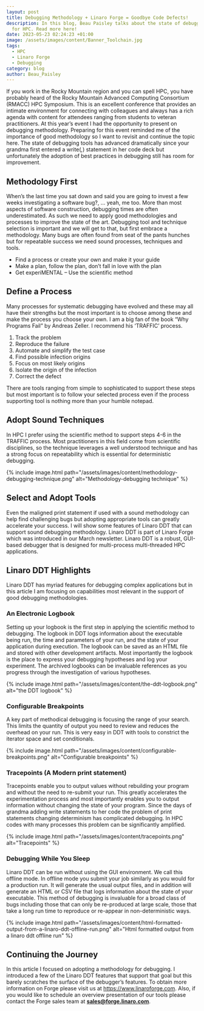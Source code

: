 ```yaml
---
layout: post
title: Debugging Methodology + Linaro Forge = Goodbye Code Defects!
description: In this blog, Beau Paisley talks about the state of debugging tools
  for HPC. Read more here!
date: 2023-05-23 02:24:23 +01:00
image: /assets/images/content/Banner_Toolchain.jpg
tags:
  - HPC
  - Linaro Forge
  - Debugging
category: blog
author: Beau_Paisley
---
```

If you work in the Rocky Mountain region and you can spell HPC, you have probably heard of the Rocky Mountain Advanced Computing Consortium (RMACC) HPC Symposium.   This is an excellent conference that provides an intimate environment for connecting with colleagues and always has a rich agenda with content for attendees ranging from students to veteran practitioners.   At this year’s event I had the opportunity to present on debugging methodology.   Preparing for this event reminded me of the importance of good methodology so I want to revisit and continue the topic here.   The state of debugging tools has advanced dramatically since your grandma first entered a write(*,*) statement in her code deck but unfortunately the adoption of best practices in debugging still has room for improvement.

## Methodology First

When’s the last time you sat down and said you are going to invest a few weeks investigating a software bug?, … yeah, me too.  More than most aspects of software construction, debugging times are often underestimated.  As such we need to apply good methodologies and processes to improve the state of the art.  Debugging tool and technique selection is important and we will get to that, but first embrace a methodology.  Many bugs are often found from seat of the pants hunches but for repeatable success we need sound processes, techniques and tools.

* Find a process or create your own and make it your guide
* Make a plan, follow the plan, don’t fall in love with the plan
* Get experiMENTAL  – Use the scientific method

## Define a Process

Many processes for systematic debugging have evolved and these may all have their strengths but the most important is to choose among these and make the process you choose your own.   I am a big fan of the book “Why Programs Fail” by Andreas Zeller.  I recommend his ‘TRAFFIC’ process.

1. Track the problem
2. Reproduce the failure
3. Automate and simplify the test case
4. Find possible infection origins
5. Focus on most likely origins
6. Isolate the origin of the infection
7. Correct the defect

There are tools ranging from simple to sophisticated to support these steps but most important is to follow your selected process even if the process supporting tool is nothing more than your humble notepad.

## Adopt Sound Techniques

In HPC I prefer using the scientific method to support steps 4-6 in the TRAFFIC process.   Most practitioners in this field come from scientific disciplines, so the technique leverages a well understood technique and has a strong focus on repeatability which is essential for deterministic debugging.

{% include image.html path="/assets/images/content/methodology-debugging-technique.png" alt="Methodology-debugging technique" %}

## Select and Adopt Tools

Even the maligned print statement if used with a sound methodology can help find challenging bugs but adopting appropriate tools can greatly accelerate your success.   I will show some features of Linaro DDT that can support sound debugging methodology.   Linaro DDT is part of Linaro Forge which was introduced in our March newsletter.   Linaro DDT is a robust, GUI-based debugger that is designed for multi-process multi-threaded HPC applications.

## Linaro DDT Highlights

Linaro DDT has myriad features for debugging complex applications but in this article I am focusing on capabilities most relevant in the support of good debugging methodologies.

### An Electronic Logbook

Setting up your logbook is the first step in applying the scientific method to debugging.  The logbook in DDT logs information about the executable being run, the time and parameters of your run, and the state of your application during execution.   The logbook can be saved as an HTML file and stored with other development artifacts.    Most importantly the logbook is the place to express your debugging hypotheses and log your experiment.  The archived logbooks can be invaluable references as you progress through the investigation of various hypotheses.

{% include image.html path="/assets/images/content/the-ddt-logbook.png" alt="the DDT logbook" %}

### Configurable Breakpoints

A key part of methodical debugging is focusing the range of your search.  This limits the quantity of output you need to review and reduces the overhead on your run.  This is very easy in DDT with tools to constrict the iterator space and set conditionals.

{% include image.html path="/assets/images/content/configurable-breakpoints.png" alt="Configurable breakpoints" %}

### Tracepoints (A Modern print statement)

Tracepoints enable you to output values without rebuilding your program and without the need to re-submit your run.   This greatly accelerates the experimentation process and most importantly enables you to output information without changing the state of your program.  Since the days of grandma adding write statements to her code the problem of print statements changing determinism has complicated debugging.   In HPC codes with many processes this problem can be significantly amplified.

{% include image.html path="/assets/images/content/tracepoints.png" alt="Tracepoints" %}

### Debugging While You Sleep

Linaro DDT can be run without using the GUI environment.  We call this offline mode.   In offline mode you submit your job similarly as you would for a production run.  It will generate the usual output files, and in addition will generate an HTML or CSV file that logs information about the state of your executable.   This method of debugging is invaluable for a broad class of bugs including those that can only be re-produced at large scale,  those that take a long run time to reproduce or re-appear in non-deterministic ways.

{% include image.html path="/assets/images/content/html-formatted-output-from-a-linaro-ddt-offline-run.png" alt="Html formatted output from a linaro ddt offline run" %}

## Continuing the Journey

In this article I focused on adopting a methodology for debugging.   I  introduced a few of the Linaro DDT features that support that goal but this barely scratches the surface of the debugger’s features.  To obtain more information on Forge please visit us at <https://www.linaroforge.com>.   Also, if you would like to schedule an overview presentation of our tools please contact the Forge sales team at **sales@forge.linaro.com**.